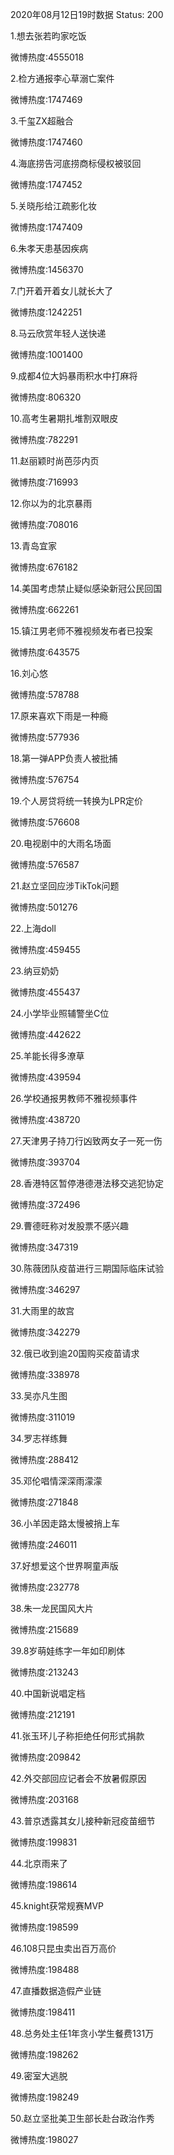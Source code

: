 2020年08月12日19时数据
Status: 200

1.想去张若昀家吃饭

微博热度:4555018

2.检方通报李心草溺亡案件

微博热度:1747469

3.千玺ZX超融合

微博热度:1747460

4.海底捞告河底捞商标侵权被驳回

微博热度:1747452

5.关晓彤给江疏影化妆

微博热度:1747409

6.朱孝天患基因疾病

微博热度:1456370

7.门开着开着女儿就长大了

微博热度:1242251

8.马云欣赏年轻人送快递

微博热度:1001400

9.成都4位大妈暴雨积水中打麻将

微博热度:806320

10.高考生暑期扎堆割双眼皮

微博热度:782291

11.赵丽颖时尚芭莎内页

微博热度:716993

12.你以为的北京暴雨

微博热度:708016

13.青岛宜家

微博热度:676182

14.美国考虑禁止疑似感染新冠公民回国

微博热度:662261

15.镇江男老师不雅视频发布者已投案

微博热度:643575

16.刘心悠

微博热度:578788

17.原来喜欢下雨是一种瘾

微博热度:577936

18.第一弹APP负责人被批捕

微博热度:576754

19.个人房贷将统一转换为LPR定价

微博热度:576608

20.电视剧中的大雨名场面

微博热度:576587

21.赵立坚回应涉TikTok问题

微博热度:501276

22.上海doll

微博热度:459455

23.纳豆奶奶

微博热度:455437

24.小学毕业照辅警坐C位

微博热度:442622

25.羊能长得多潦草

微博热度:439594

26.学校通报男教师不雅视频事件

微博热度:438720

27.天津男子持刀行凶致两女子一死一伤

微博热度:393704

28.香港特区暂停港德港法移交逃犯协定

微博热度:372496

29.曹德旺称对发股票不感兴趣

微博热度:347319

30.陈薇团队疫苗进行三期国际临床试验

微博热度:346297

31.大雨里的故宫

微博热度:342279

32.俄已收到逾20国购买疫苗请求

微博热度:338978

33.吴亦凡生图

微博热度:311019

34.罗志祥练舞

微博热度:288412

35.邓伦唱情深深雨濛濛

微博热度:271848

36.小羊因走路太慢被捎上车

微博热度:246011

37.好想爱这个世界啊童声版

微博热度:232778

38.朱一龙民国风大片

微博热度:215689

39.8岁萌娃练字一年如印刷体

微博热度:213243

40.中国新说唱定档

微博热度:212191

41.张玉环儿子称拒绝任何形式捐款

微博热度:209842

42.外交部回应记者会不放暑假原因

微博热度:203168

43.普京透露其女儿接种新冠疫苗细节

微博热度:199831

44.北京雨来了

微博热度:198614

45.knight获常规赛MVP

微博热度:198599

46.108只昆虫卖出百万高价

微博热度:198488

47.直播数据造假产业链

微博热度:198411

48.总务处主任1年贪小学生餐费131万

微博热度:198262

49.密室大逃脱

微博热度:198249

50.赵立坚批美卫生部长赴台政治作秀

微博热度:198027

